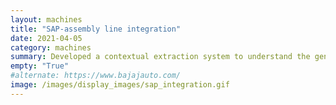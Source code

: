 ```yaml
---
layout: machines
title: "SAP-assembly line integration"
date: 2021-04-05
category: machines
summary: Developed a contextual extraction system to understand the generated SAP error codes and relay the information to the conveyor system of the assembly line using a custom built communication interface. Observed improved traceability of the assemblies produced on the line.
empty: "True"
#alternate: https://www.bajajauto.com/
image: /images/display_images/sap_integration.gif
---		
```

